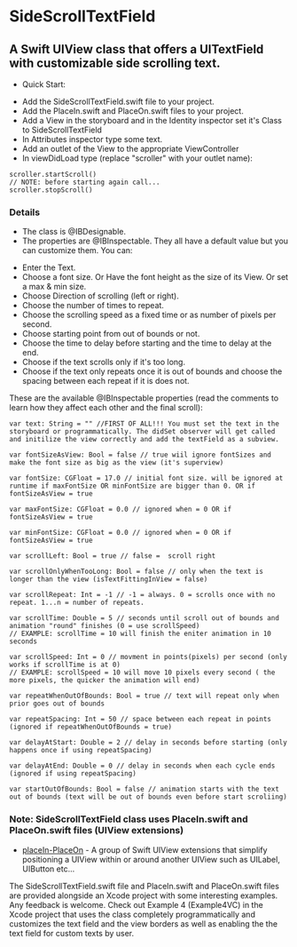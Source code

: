 # SideScrollTextField
## A Swift UIView class that offers a UITextField with customizable side scrolling text.

* Quick Start:
- Add the SideScrollTextField.swift file to your project.
- Add the PlaceIn.swift and PlaceOn.swift files to your project.
- Add a View in the storyboard and in the Identity inspector set it's Class to SideScrollTextField
- In Attributes inspector type some text.
- Add an outlet of the View to the appropriate ViewController
- In viewDidLoad type (replace "scroller" with your outlet name): 
~~~~ 
scroller.startScroll()
// NOTE: before starting again call...
scroller.stopScroll() 
~~~~
### Details
* The class is @IBDesignable.
* The properties are @IBInspectable. They all have a default value but you can customize them. You can:
- Enter the Text.
- Choose a font size. Or Have the font height as the size of its View. Or set a max & min size.
- Choose Direction of scrolling (left or right).
- Choose the number of times to repeat.
- Choose the scrolling speed as a fixed time or as number of pixels per second.
- Choose starting point from out of bounds or not.
- Choose the time to delay before starting and the time to delay at the end.
- Choose if the text scrolls only if it's too long.
- Choose if the text only repeats once it is out of bounds and choose the spacing between each repeat if it is does not.

These are the available @IBInspectable properties (read the comments to learn how they affect each other and the final scroll):
~~~~
var text: String = "" //FIRST OF ALL!!! You must set the text in the storyboard or programmatically. The didSet observer will get called and initilize the view correctly and add the textField as a subview.

var fontSizeAsView: Bool = false // true wiil ignore fontSizes and make the font size as big as the view (it's superview)

var fontSize: CGFloat = 17.0 // initial font size. will be ignored at runtime if maxFontSize OR minFontSize are bigger than 0. OR if fontSizeAsView = true

var maxFontSize: CGFloat = 0.0 // ignored when = 0 OR if fontSizeAsView = true

var minFontSize: CGFloat = 0.0 // ignored when = 0 OR if fontSizeAsView = true

var scrollLeft: Bool = true // false =  scroll right

var scrollOnlyWhenTooLong: Bool = false // only when the text is longer than the view (isTextFittingInView = false)

var scrollRepeat: Int = -1 // -1 = always. 0 = scrolls once with no repeat. 1...n = number of repeats.

var scrollTime: Double = 5 // seconds until scroll out of bounds and animation "round" finishes (0 = use scrollSpeed)
// EXAMPLE: scrollTime = 10 will finish the eniter animation in 10 seconds

var scrollSpeed: Int = 0 // movment in points(pixels) per second (only works if scrollTime is at 0)
// EXAMPLE: scrollSpeed = 10 will move 10 pixels every second ( the more pixels, the quicker the animation will end)

var repeatWhenOutOfBounds: Bool = true // text will repeat only when prior goes out of bounds

var repeatSpacing: Int = 50 // space between each repeat in points (ignored if repeatWhenOutOfBounds = true)

var delayAtStart: Double = 2 // delay in seconds before starting (only happens once if using repeatSpacing)

var delayAtEnd: Double = 0 // delay in seconds when each cycle ends (ignored if using repeatSpacing)

var startOutOfBounds: Bool = false // animation starts with the text out of bounds (text will be out of bounds even before start scroliing)
~~~~
### Note: SideScrollTextField class uses PlaceIn.swift and PlaceOn.swift files (UIView extensions)
* [placeIn-PlaceOn] - A group of Swift UIView extensions that simplify positioning a UIView within or around another UIView such as UILabel, UIButton etc...

The SideScrollTextField.swift file and PlaceIn.swift and PlaceOn.swift files are provided alongside an Xcode project with some interesting examples. Any feedback is welcome.
Check out Example 4 (Example4VC) in the Xcode project that uses the class completely programmatically and customizes the text field and the view borders as well as enabling the the text field for custom texts by user.

[//]: # (These are reference links used in the body of this note and get stripped out when the markdown processor does its job. There is no need to format nicely because it shouldn't be seen. Thanks SO - http://stackoverflow.com/questions/4823468/store-comments-in-markdown-syntax and http://dillinger.io) 
[link]: https://github.com/Jonathan-Hoche/SideScrollTextField
[placeIn-PlaceOn]: <https://github.com/Jonathan-Hoche/placeIn-placeOn#placein-placeon>
